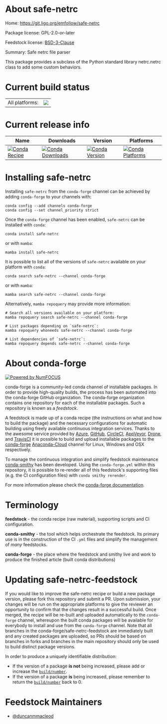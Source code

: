 About safe-netrc
================

Home: https://git.ligo.org/emfollow/safe-netrc

Package license: GPL-2.0-or-later

Feedstock license: [BSD-3-Clause](https://github.com/conda-forge/safe-netrc-feedstock/blob/main/LICENSE.txt)

Summary: Safe netrc file parser

This package provides a subclass of the Python standard library netrc.netrc class to add some custom behaviors.

Current build status
====================


<table><tr><td>All platforms:</td>
    <td>
      <a href="https://dev.azure.com/conda-forge/feedstock-builds/_build/latest?definitionId=2521&branchName=main">
        <img src="https://dev.azure.com/conda-forge/feedstock-builds/_apis/build/status/safe-netrc-feedstock?branchName=main">
      </a>
    </td>
  </tr>
</table>

Current release info
====================

| Name | Downloads | Version | Platforms |
| --- | --- | --- | --- |
| [![Conda Recipe](https://img.shields.io/badge/recipe-safe--netrc-green.svg)](https://anaconda.org/conda-forge/safe-netrc) | [![Conda Downloads](https://img.shields.io/conda/dn/conda-forge/safe-netrc.svg)](https://anaconda.org/conda-forge/safe-netrc) | [![Conda Version](https://img.shields.io/conda/vn/conda-forge/safe-netrc.svg)](https://anaconda.org/conda-forge/safe-netrc) | [![Conda Platforms](https://img.shields.io/conda/pn/conda-forge/safe-netrc.svg)](https://anaconda.org/conda-forge/safe-netrc) |

Installing safe-netrc
=====================

Installing `safe-netrc` from the `conda-forge` channel can be achieved by adding `conda-forge` to your channels with:

```
conda config --add channels conda-forge
conda config --set channel_priority strict
```

Once the `conda-forge` channel has been enabled, `safe-netrc` can be installed with `conda`:

```
conda install safe-netrc
```

or with `mamba`:

```
mamba install safe-netrc
```

It is possible to list all of the versions of `safe-netrc` available on your platform with `conda`:

```
conda search safe-netrc --channel conda-forge
```

or with `mamba`:

```
mamba search safe-netrc --channel conda-forge
```

Alternatively, `mamba repoquery` may provide more information:

```
# Search all versions available on your platform:
mamba repoquery search safe-netrc --channel conda-forge

# List packages depending on `safe-netrc`:
mamba repoquery whoneeds safe-netrc --channel conda-forge

# List dependencies of `safe-netrc`:
mamba repoquery depends safe-netrc --channel conda-forge
```


About conda-forge
=================

[![Powered by
NumFOCUS](https://img.shields.io/badge/powered%20by-NumFOCUS-orange.svg?style=flat&colorA=E1523D&colorB=007D8A)](https://numfocus.org)

conda-forge is a community-led conda channel of installable packages.
In order to provide high-quality builds, the process has been automated into the
conda-forge GitHub organization. The conda-forge organization contains one repository
for each of the installable packages. Such a repository is known as a *feedstock*.

A feedstock is made up of a conda recipe (the instructions on what and how to build
the package) and the necessary configurations for automatic building using freely
available continuous integration services. Thanks to the awesome service provided by
[Azure](https://azure.microsoft.com/en-us/services/devops/), [GitHub](https://github.com/),
[CircleCI](https://circleci.com/), [AppVeyor](https://www.appveyor.com/),
[Drone](https://cloud.drone.io/welcome), and [TravisCI](https://travis-ci.com/)
it is possible to build and upload installable packages to the
[conda-forge](https://anaconda.org/conda-forge) [Anaconda-Cloud](https://anaconda.org/)
channel for Linux, Windows and OSX respectively.

To manage the continuous integration and simplify feedstock maintenance
[conda-smithy](https://github.com/conda-forge/conda-smithy) has been developed.
Using the ``conda-forge.yml`` within this repository, it is possible to re-render all of
this feedstock's supporting files (e.g. the CI configuration files) with ``conda smithy rerender``.

For more information please check the [conda-forge documentation](https://conda-forge.org/docs/).

Terminology
===========

**feedstock** - the conda recipe (raw material), supporting scripts and CI configuration.

**conda-smithy** - the tool which helps orchestrate the feedstock.
                   Its primary use is in the construction of the CI ``.yml`` files
                   and simplify the management of *many* feedstocks.

**conda-forge** - the place where the feedstock and smithy live and work to
                  produce the finished article (built conda distributions)


Updating safe-netrc-feedstock
=============================

If you would like to improve the safe-netrc recipe or build a new
package version, please fork this repository and submit a PR. Upon submission,
your changes will be run on the appropriate platforms to give the reviewer an
opportunity to confirm that the changes result in a successful build. Once
merged, the recipe will be re-built and uploaded automatically to the
`conda-forge` channel, whereupon the built conda packages will be available for
everybody to install and use from the `conda-forge` channel.
Note that all branches in the conda-forge/safe-netrc-feedstock are
immediately built and any created packages are uploaded, so PRs should be based
on branches in forks and branches in the main repository should only be used to
build distinct package versions.

In order to produce a uniquely identifiable distribution:
 * If the version of a package **is not** being increased, please add or increase
   the [``build/number``](https://docs.conda.io/projects/conda-build/en/latest/resources/define-metadata.html#build-number-and-string).
 * If the version of a package **is** being increased, please remember to return
   the [``build/number``](https://docs.conda.io/projects/conda-build/en/latest/resources/define-metadata.html#build-number-and-string)
   back to 0.

Feedstock Maintainers
=====================

* [@duncanmmacleod](https://github.com/duncanmmacleod/)

